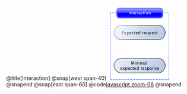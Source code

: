 @title[Interaction]
@snap[west span-40]
![Interaction](./assets/imgs/interaction.png)
@snapend
@snap[east span-60]
@code[javascript zoom-06](.\assets\code\interaction.json)
@snapend


